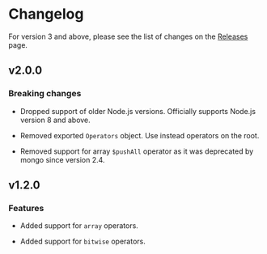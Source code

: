 # Changelog

For version 3 and above, please see the list of changes on the [Releases](https://github.com/dimadeveatii/mongo-dot-notation/releases) page.

## v2.0.0

### Breaking changes

- Dropped support of older Node.js versions. Officially supports Node.js version 8 and above.

- Removed exported `Operators` object. Use instead operators on the root.

- Removed support for array `$pushAll` operator as it was deprecated by mongo since version 2.4.

## v1.2.0

### Features

- Added support for `array` operators.

- Added support for `bitwise` operators.
